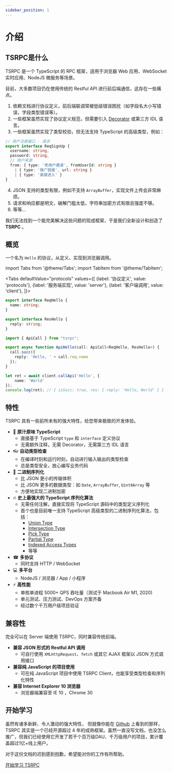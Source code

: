 ```yaml
---
sidebar_position: 1
---
```


# 介绍

## TSRPC是什么

TSRPC 是一个 TypeScript 的 RPC 框架，适用于浏览器 Web 应用、WebSocket 实时应用、NodeJS 微服务等场景。

<!-- 现如今，正有越来越多的团队使用 TypeScript + NodeJS 开发后端服务。
NodeJS 极大的降低了全栈开发的门槛，而 TypeScript 提供了史上最强大的类型检测系统。
在前后端之间共享逻辑代码和类型定义，极大的提升了开发效率。 -->

目前，大多数项目仍在使用传统的 Restful API 进行前后端通信，这存在一些痛点。
1. 依赖文档进行协议定义，前后端联调常被低级错误困扰（如字段名大小写错误，字段类型错误等）。
2. 一些框架虽然实现了协议定义规范，但需要引入 [Decorator](https://www.typescriptlang.org/docs/handbook/decorators.html#decorators) 或第三方 IDL 语言。
3. 一些框架虽然实现了类型校验，但无法支持 TypeScript 的高级类型，例如：
```ts
// 用户注册接口 - 请求
export interface ReqSignUp {
  username: string,
  password: string,
  // 用户来源
  from: { type: '老用户邀请', fromUserId: string }
    | { type: '推广链接', url: string }
    | { type: '直接进入' }
}
```
4. JSON 支持的类型有限，例如不支持 `ArrayBuffer`，实现文件上传会非常麻烦。
5. 请求和响应都是明文，破解门槛太低，字符串加密方式有限且强度不够。
6. 等等...

我们无法找到一个能完美解决这些问题的现成框架，于是我们全新设计和创造了 **TSRPC** 。

## 概览

一个名为 `Hello` 的协议，从定义、实现到浏览器调用。

import Tabs from '@theme/Tabs';
import TabItem from '@theme/TabItem';

<Tabs
  defaultValue="protocols"
  values={[
    {label: '协议定义', value: 'protocols'},
    {label: '服务端实现', value: 'server'},
    {label: '客户端调用', value: 'client'},
  ]}>
  <TabItem value="protocols">

```ts
export interface ReqHello {
  name: string;
}

export interface ResHello {
  reply: string;
}
```

  </TabItem>

  <TabItem value="server">

```ts
import { ApiCall } from "tsrpc";

export async function ApiHello(call: ApiCall<ReqHello, ResHello>) {
  call.succ({
    reply: 'Hello, ' + call.req.name
  });
}
```

  </TabItem>

  <TabItem value="client">

```ts
let ret = await client.callApi('Hello', {
    name: 'World'
});
console.log(ret); // { isSucc: true, res: { reply: 'Hello, World' } }
```

  </TabItem>
</Tabs>

## 特性
TSRPC 具有一些前所未有的强大特性，给您带来极致的开发体验。

- 🥤 **原汁原味 TypeScript**
  - 直接基于 TypeScript `type` 和 `interface` 定义协议
  - 无需额外注释，无需 Decorator，无需第三方 IDL 语言
- 👓 **自动类型检查**
  - 在编译时刻和运行时刻，自动进行输入输出的类型检查
  - 总是类型安全，放心编写业务代码
- 💾 **二进制序列化**
  - 比 JSON 更小的传输体积
  - 比 JSON 更多的数据类型：如 `Date`, `ArrayBuffer`, `Uint8Array` 等
  - 方便地实现二进制加密
- 🔥 **史上最强大的 TypeScript 序列化算法**
    - 无需任何注解，直接实现将 TypeScript 源码中的类型定义序列化
    - 首个也是目前唯一支持 TypeScript 高级类型的二进制序列化算法，包括：
      - [Union Type](https://www.typescriptlang.org/docs/handbook/2/everyday-types.html#union-types)
      - [Intersection Type](https://www.typescriptlang.org/docs/handbook/2/objects.html#intersection-types)
      - [Pick Type](https://www.typescriptlang.org/docs/handbook/utility-types.html#picktype-keys)
      - [Partial Type](https://www.typescriptlang.org/docs/handbook/utility-types.html#partialtype)
      - [Indexed Access Types](https://www.typescriptlang.org/docs/handbook/2/indexed-access-types.html)
      - 等等
- ☎ **多协议**
  - 同时支持 HTTP / WebSocket
- 💻 **多平台**
  - NodeJS / 浏览器 / App / 小程序
- ⚡️ **高性能**
  - 单核单进程 5000+ QPS 吞吐量（测试于 Macbook Air M1, 2020)
  - 单元测试、压力测试、DevOps 方案齐备
  - 经过数个千万用户级项目验证


## 兼容性

完全可以在 Server 端使用 TSRPC，同时兼容传统前端。

- **兼容 JSON 形式的 Restful API 调用**
  - 可自行使用 `XMLHttpRequest`、`fetch` 或其它 AJAX 框架以 JSON 方式调用接口
- **兼容纯 JavaScript 的项目使用**
  - 可在纯 JavaScript 项目中使用 TSRPC Client，也能享受类型检查和序列化特性
- **兼容 Internet Explorer 10 浏览器**
  - 浏览器端兼容至 IE 10 ，Chrome 30

<!-- ## 与其它框架的区别
- ExpressJS / KoaJS
  - 不支持 WebSocket
  - 没有强类型
- SocketIO
  - 没有强类型
  - 不支持 HTTP
- gRPC
  - 必须依赖第三方 IDL 语言（Protobuf）
  - 类型特性不如 TypeScript 强大 -->

## 开始学习

虽然有诸多新鲜、令人激动的强大特性，
但就像你能在 [Github](https://github.com/k8w/tsrpc) 上看到的那样，TSRPC 其实是一个已经开源超过 4 年的成熟框架。虽然一直没写文档，也没怎么推广，但我们已经使用它开发了若干个百万级DAU、千万级用户的项目，累计覆盖超过1亿+线上用户。

对于这份文档的迟到感到抱歉，希望能对你的工作有所帮助。

[开始学习 TSRPC](get-started/create-tsrpc-app.md)